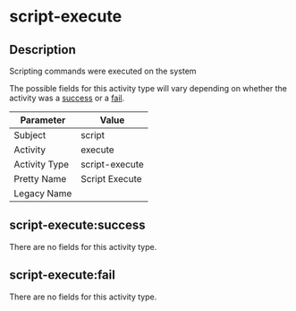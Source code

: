 script-execute
==============

Description
-----------
Scripting commands were executed on the system

The possible fields for this activity type will vary depending on whether the activity was a [success](#script-executesuccess) or a [fail](#script-executefail).

| Parameter     | Value          |
| ------------- | -------------- |
| Subject       | script         |
| Activity      | execute        |
| Activity Type | script-execute |
| Pretty Name   | Script Execute |
| Legacy Name   |                |

script-execute:success
----------------------

There are no fields for this activity type.


script-execute:fail
-------------------

There are no fields for this activity type.
